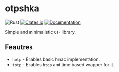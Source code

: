 # otpshka

![Rust](https://github.com/DoumanAsh/uuid/workflows/Rust/badge.svg?branch=master)
[![Crates.io](https://img.shields.io/crates/v/otpshka.svg)](https://crates.io/crates/otpshka)
[![Documentation](https://docs.rs/otpshka/badge.svg)](https://docs.rs/crate/otpshka/)

Simple and minimalistic `OTP` library.

## Feautres

- `hotp` - Enables basic hmac implementation.
- `totp` - Enables `htop` and time based wrapper for it.
